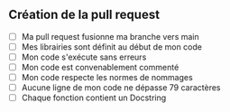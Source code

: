 ## Création de la pull request
- [ ] Ma pull request fusionne ma branche vers main
- [ ] Mes librairies sont définit au début de mon code
- [ ] Mon code s'exécute sans erreurs
- [ ] Mon code est convenablement commenté
- [ ] Mon code respecte les normes de nommages
- [ ] Aucune ligne de mon code ne dépasse 79 caractères
- [ ] Chaque fonction contient un Docstring
